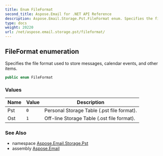 ```yaml
---
title: Enum FileFormat
second_title: Aspose.Email for .NET API Reference
description: Aspose.Email.Storage.Pst.FileFormat enum. Specifies the file format used to store messages calendar events and other items
type: docs
weight: 20220
url: /net/aspose.email.storage.pst/fileformat/
---
```

## FileFormat enumeration

Specifies the file format used to store messages, calendar events, and other items.

```csharp
public enum FileFormat
```

### Values

| Name | Value | Description |
| --- | --- | --- |
| Pst | `0` | Personal Storage Table (.pst file format). |
| Ost | `1` | Off-line Storage Table (.ost file format). |

### See Also

* namespace [Aspose.Email.Storage.Pst](../../aspose.email.storage.pst/)
* assembly [Aspose.Email](../../)



